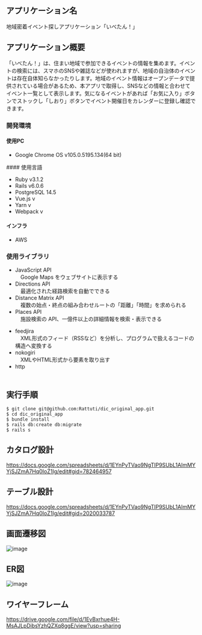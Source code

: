 ## アプリケーション名
地域密着イベント探しアプリケーション「いべたん！」

## アプリケーション概要
「いべたん！」は、住まい地域で参加できるイベントの情報を集めます。イベントの検索には、スマホのSNSや雑誌などが使われますが、地域の自治体のイベントは存在自体知らなかったりします。地域のイベント情報はオープンデータで提供されている場合があるため、本アプリで取得し、SNSなどの情報と合わせてイベント一覧として表示します。気になるイベントがあれば「お気に入り」ボタンでストックし「しおり」ボタンでイベント開催日をカレンダーに登録し確認できます。

### 開発環境
#### 使用PC
<ul>
  <li>Google Chrome OS v105.0.5195.134(64 bit)
</ul>
#### 使用言語
<ul>
  <li>Ruby v3.1.2
  <li>Rails v6.0.6
  <li>PostgreSQL 14.5
  <li>Vue.js v 
  <li>Yarn v
  <li>Webpack v
</ul>

#### インフラ
<ul>
  <li>AWS
</ul>

### 使用ライブラリ
<ul>
  <li>JavaScript API
    <br>　Google Maps をウェブサイトに表示する 
  <li>Directions API
    <br>　最適化された経路検索を自動でできる
  <li>Distance Matrix API
    <br>　複数の始点・終点の組み合わせルートの「距離」「時間」を求められる
  <li>Places API
    <br>　施設検索の API、一億件以上の詳細情報を検索・表示できる
</ul>

<ul>
  <li>feedjira
    <br>　XML形式のフィード（RSSなど）を分析し、プログラムで扱えるコードの構造へ変換する
  <li>nokogiri
    <br>　XMLやHTML形式から要素を取り出す
  <li>http
    <br>　
</ul>


## 実行手順
```
$ git clone git@github.com:Rattuti/dic_original_app.git
$ cd dic_original_app
$ bundle install
$ rails db:create db:migrate
$ rails s
```

## カタログ設計
https://docs.google.com/spreadsheets/d/1EYnPyTVao9NgTIP9SUbL1AImMYYjSJZmA7Hq0IoZ1Ig/edit#gid=782464957

## テーブル設計
https://docs.google.com/spreadsheets/d/1EYnPyTVao9NgTIP9SUbL1AImMYYjSJZmA7Hq0IoZ1Ig/edit#gid=2020033787

## 画面遷移図
![image](https://user-images.githubusercontent.com/93857649/195608872-d4b8033a-5a2b-41c7-a70c-148a5b7177bb.png)

## ER図
![image](https://user-images.githubusercontent.com/93857649/195557237-f40d1c05-2511-45d3-bb16-8730df09d55b.png)

## ワイヤーフレーム
https://drive.google.com/file/d/1EvBxrhue4H-MsAJLpDibsYzhQZXq8ggE/view?usp=sharing
